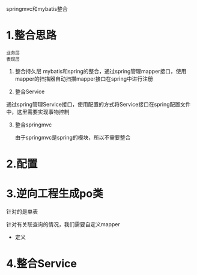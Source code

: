 springmvc和mybatis整合



# 1.整合思路

```
业务层
表现层
```





1. 整合持久层
  mybatis和spring的整合，通过spring管理mapper接口，使用mapper的扫描器自动扫描mapper接口在spring中进行注册

2. 整合Service

  通过spring管理Service接口，使用配置的方式将Service接口在spring配置文件中，这里需要实现事物控制

3. 整合springmvc

   由于springmvc是spring的模块，所以不需要整合

   

# 2.配置





# 3.逆向工程生成po类

针对的是单表



针对有关联查询的情况，我们需要自定义mapper

* 定义



# 4.整合Service

